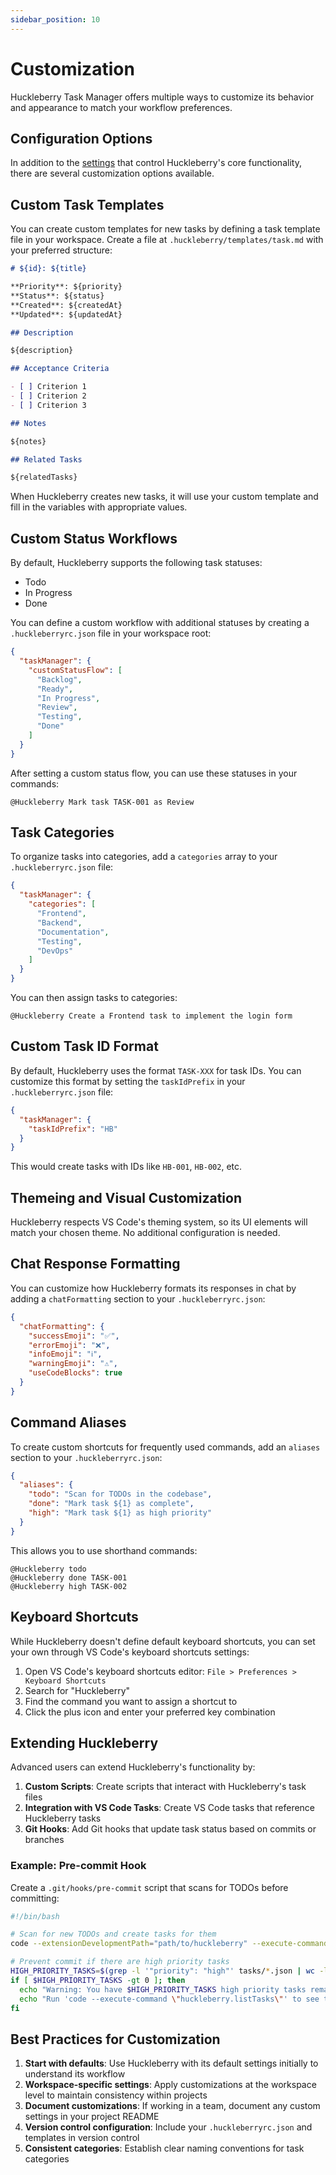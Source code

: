 ```yaml
---
sidebar_position: 10
---
```


# Customization

Huckleberry Task Manager offers multiple ways to customize its behavior and appearance to match your workflow preferences.

## Configuration Options

In addition to the [settings](./settings.md) that control Huckleberry's core functionality, there are several customization options available.

## Custom Task Templates

You can create custom templates for new tasks by defining a task template file in your workspace. Create a file at `.huckleberry/templates/task.md` with your preferred structure:

```markdown
# ${id}: ${title}

**Priority**: ${priority}  
**Status**: ${status}  
**Created**: ${createdAt}  
**Updated**: ${updatedAt}  

## Description

${description}

## Acceptance Criteria

- [ ] Criterion 1
- [ ] Criterion 2
- [ ] Criterion 3

## Notes

${notes}

## Related Tasks

${relatedTasks}
```

When Huckleberry creates new tasks, it will use your custom template and fill in the variables with appropriate values.

## Custom Status Workflows

By default, Huckleberry supports the following task statuses:

- Todo
- In Progress
- Done

You can define a custom workflow with additional statuses by creating a `.huckleberryrc.json` file in your workspace root:

```json
{
  "taskManager": {
    "customStatusFlow": [
      "Backlog",
      "Ready",
      "In Progress",
      "Review",
      "Testing",
      "Done"
    ]
  }
}
```

After setting a custom status flow, you can use these statuses in your commands:

```
@Huckleberry Mark task TASK-001 as Review
```

## Task Categories

To organize tasks into categories, add a `categories` array to your `.huckleberryrc.json` file:

```json
{
  "taskManager": {
    "categories": [
      "Frontend",
      "Backend",
      "Documentation",
      "Testing",
      "DevOps"
    ]
  }
}
```

You can then assign tasks to categories:

```
@Huckleberry Create a Frontend task to implement the login form
```

## Custom Task ID Format

By default, Huckleberry uses the format `TASK-XXX` for task IDs. You can customize this format by setting the `taskIdPrefix` in your `.huckleberryrc.json` file:

```json
{
  "taskManager": {
    "taskIdPrefix": "HB"
  }
}
```

This would create tasks with IDs like `HB-001`, `HB-002`, etc.

## Themeing and Visual Customization

Huckleberry respects VS Code's theming system, so its UI elements will match your chosen theme. No additional configuration is needed.

## Chat Response Formatting

You can customize how Huckleberry formats its responses in chat by adding a `chatFormatting` section to your `.huckleberryrc.json`:

```json
{
  "chatFormatting": {
    "successEmoji": "✅",
    "errorEmoji": "❌",
    "infoEmoji": "ℹ️",
    "warningEmoji": "⚠️",
    "useCodeBlocks": true
  }
}
```

## Command Aliases

To create custom shortcuts for frequently used commands, add an `aliases` section to your `.huckleberryrc.json`:

```json
{
  "aliases": {
    "todo": "Scan for TODOs in the codebase",
    "done": "Mark task ${1} as complete",
    "high": "Mark task ${1} as high priority"
  }
}
```

This allows you to use shorthand commands:

```
@Huckleberry todo
@Huckleberry done TASK-001
@Huckleberry high TASK-002
```

## Keyboard Shortcuts

While Huckleberry doesn't define default keyboard shortcuts, you can set your own through VS Code's keyboard shortcuts settings:

1. Open VS Code's keyboard shortcuts editor: `File > Preferences > Keyboard Shortcuts`
2. Search for "Huckleberry"
3. Find the command you want to assign a shortcut to
4. Click the plus icon and enter your preferred key combination

## Extending Huckleberry

Advanced users can extend Huckleberry's functionality by:

1. **Custom Scripts**: Create scripts that interact with Huckleberry's task files
2. **Integration with VS Code Tasks**: Create VS Code tasks that reference Huckleberry tasks
3. **Git Hooks**: Add Git hooks that update task status based on commits or branches

### Example: Pre-commit Hook

Create a `.git/hooks/pre-commit` script that scans for TODOs before committing:

```bash
#!/bin/bash

# Scan for new TODOs and create tasks for them
code --extensionDevelopmentPath="path/to/huckleberry" --execute-command "huckleberry.scanTodos"

# Prevent commit if there are high priority tasks
HIGH_PRIORITY_TASKS=$(grep -l '"priority": "high"' tasks/*.json | wc -l)
if [ $HIGH_PRIORITY_TASKS -gt 0 ]; then
  echo "Warning: You have $HIGH_PRIORITY_TASKS high priority tasks remaining."
  echo "Run 'code --execute-command \"huckleberry.listTasks\"' to see them."
fi
```

## Best Practices for Customization

1. **Start with defaults**: Use Huckleberry with its default settings initially to understand its workflow
2. **Workspace-specific settings**: Apply customizations at the workspace level to maintain consistency within projects
3. **Document customizations**: If working in a team, document any custom settings in your project README
4. **Version control configuration**: Include your `.huckleberryrc.json` and templates in version control
5. **Consistent categories**: Establish clear naming conventions for task categories